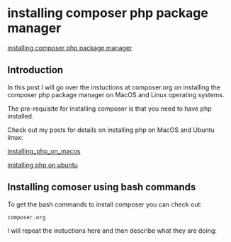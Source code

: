 # installing composer php package manager

[installing composer php package manager](https://aregsar.com/blog/2019/installing-composer-php-package-manager)

## Introduction

In this post I will go over the instuctions at composer.org on installing the composer php package manager on MacOS and Linux operating systems.

The pre-requisite for installing composer is that you need to have php installed.

Check out my posts for details on installing php on MacOS and Ubuntu linux:

[installing_php_on_macos](https://aregsar.com/blog/2019/installing_php_on_macos)

[installing php on ubuntu](https://aregsar.com/blog/2019/installing-php-on-ubuntu)

## Installing comoser using bash commands

To get the bash commands to install composer you can check out:

`composer.org`

I will repeat the instuctions here and then describe what they are doing:


